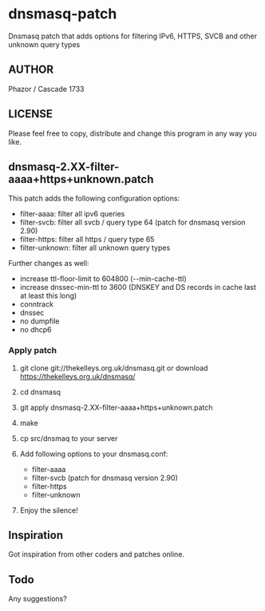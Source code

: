 # dnsmasq-patch
Dnsmasq patch that adds options for filtering IPv6, HTTPS, SVCB and other unknown query types

## AUTHOR

Phazor / Cascade 1733

## LICENSE

Please feel free to copy, distribute and change this program in any way you like.

## dnsmasq-2.XX-filter-aaaa+https+unknown.patch

This patch adds the following configuration options:

- filter-aaaa:      filter all ipv6 queries
- filter-svcb:      filter all svcb / query type 64 (patch for dnsmasq version 2.90)
- filter-https:     filter all https / query type 65 
- filter-unknown:   filter all unknown query types

Further changes as well:

- increase ttl-floor-limit to 604800 (--min-cache-ttl)
- increase dnssec-min-ttl to 3600 (DNSKEY and DS records in cache last at least this long)
- conntrack
- dnssec
- no dumpfile
- no dhcp6

### Apply patch

1) git clone git://thekelleys.org.uk/dnsmasq.git or download https://thekelleys.org.uk/dnsmasq/

2) cd dnsmasq

3) git apply dnsmasq-2.XX-filter-aaaa+https+unknown.patch

4) make

5) cp src/dnsmaq to your server

6) Add following options to your dnsmasq.conf:
    
    - filter-aaaa
    - filter-svcb (patch for dnsmasq version 2.90)
    - filter-https
    - filter-unknown

7) Enjoy the silence!

## Inspiration

Got inspiration from other coders and patches online.

## Todo

Any suggestions?
